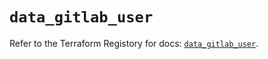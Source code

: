 # `data_gitlab_user`

Refer to the Terraform Registory for docs: [`data_gitlab_user`](https://www.terraform.io/docs/providers/gitlab/d/user).
